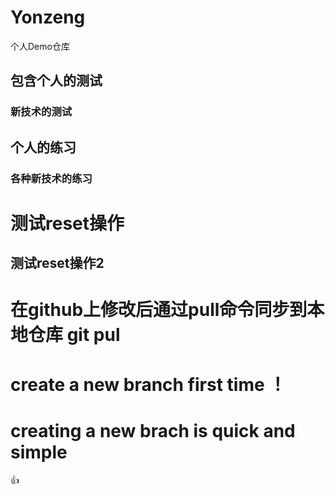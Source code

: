 # Yonzeng
个人Demo仓库
## 包含个人的测试
### 新技术的测试
## 个人的练习
### 各种新技术的练习

# 测试reset操作
## 测试reset操作2

# 在github上修改后通过pull命令同步到本地仓库 git pul


# create a new branch first time ！

# creating a new brach is quick and simple 
:+1:
